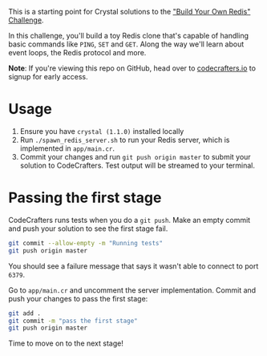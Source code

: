This is a starting point for Crystal solutions to the
["Build Your Own Redis" Challenge](https://codecrafters.io/challenges/redis).

In this challenge, you'll build a toy Redis clone that's capable of handling
basic commands like `PING`, `SET` and `GET`. Along the way we'll learn about
event loops, the Redis protocol and more.

**Note**: If you're viewing this repo on GitHub, head over to
[codecrafters.io](https://codecrafters.io) to signup for early access.

# Usage

1. Ensure you have `crystal (1.1.0)` installed locally
1. Run `./spawn_redis_server.sh` to run your Redis server, which is implemented
   in `app/main.cr`.
1. Commit your changes and run `git push origin master` to submit your solution
   to CodeCrafters. Test output will be streamed to your terminal.

# Passing the first stage

CodeCrafters runs tests when you do a `git push`. Make an empty commit and push
your solution to see the first stage fail.

```sh
git commit --allow-empty -m "Running tests"
git push origin master
```

You should see a failure message that says it wasn't able to connect to port
`6379`.

Go to `app/main.cr` and uncomment the server implementation. Commit and push
your changes to pass the first stage:

```sh
git add .
git commit -m "pass the first stage"
git push origin master
```

Time to move on to the next stage!
